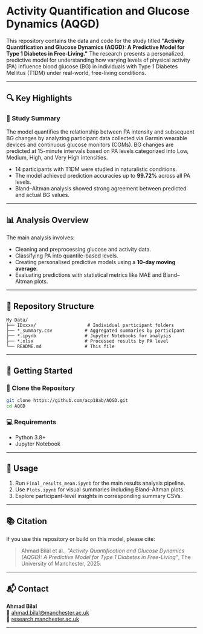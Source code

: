 # Activity Quantification and Glucose Dynamics (AQGD)

This repository contains the data and code for the study titled **"Activity Quantification and Glucose Dynamics (AQGD): A Predictive Model for Type 1 Diabetes in Free-Living."** The research presents a personalized, predictive model for understanding how varying levels of physical activity (PA) influence blood glucose (BG) in individuals with Type 1 Diabetes Mellitus (T1DM) under real-world, free-living conditions.

---

## 🔍 Key Highlights

### 🧠 Study Summary
The model quantifies the relationship between PA intensity and subsequent BG changes by analyzing participant data collected via Garmin wearable devices and continuous glucose monitors (CGMs). BG changes are predicted at 15-minute intervals based on PA levels categorized into Low, Medium, High, and Very High intensities.

- 14 participants with T1DM were studied in naturalistic conditions.
- The model achieved prediction accuracies up to **99.72%** across all PA levels.
- Bland–Altman analysis showed strong agreement between predicted and actual BG values.

---

## 📊 Analysis Overview

The main analysis involves:
- Cleaning and preprocessing glucose and activity data.
- Classifying PA into quantile-based levels.
- Creating personalised predictive models using a **10-day moving average**.
- Evaluating predictions with statistical metrics like MAE and Bland–Altman plots.

---

## 📁 Repository Structure

```
My Data/
├── IDxxxx/                   # Individual participant folders
├── *_summary.csv            # Aggregated summaries by participant
├── *.ipynb                  # Jupyter Notebooks for analysis
├── *.xlsx                   # Processed results by PA level
└── README.md                # This file
```

---

## 🚀 Getting Started

### 🔧 Clone the Repository

```bash
git clone https://github.com/acp18ab/AQGD.git
cd AQGD
```

### 💻 Requirements
- Python 3.8+
- Jupyter Notebook

---

## 📄 Usage

1. Run `Final_results_mean.ipynb` for the main results analysis pipeline.
2. Use `Plots.ipynb` for visual summaries including Bland–Altman plots.
3. Explore participant-level insights in corresponding summary CSVs.

---

## 📚 Citation

If you use this repository or build on this model, please cite:

> Ahmad Bilal et al., *"Activity Quantification and Glucose Dynamics (AQGD): A Predictive Model for Type 1 Diabetes in Free-Living"*, The University of Manchester, 2025.

---

## 📬 Contact

**Ahmad Bilal**  
📧 [ahmad.bilal@manchester.ac.uk](mailto:ahmad.bilal@manchester.ac.uk)  
🔗 [research.manchester.ac.uk](https://www.research.manchester.ac.uk/en/persons/ahmad.bilal)

---
